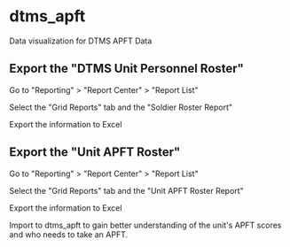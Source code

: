 # dtms_apft

Data visualization for DTMS APFT Data

## Export the "DTMS Unit Personnel Roster"

Go to "Reporting" > "Report Center" > "Report List"

Select the "Grid Reports" tab and the "Soldier Roster Report"

Export the information to Excel

## Export the "Unit APFT Roster"

Go to "Reporting" > "Report Center" > "Report List"

Select the "Grid Reports" tab and the "Unit APFT Roster Report"

Export the information to Excel




Import to dtms_apft to gain better understanding of the unit's APFT scores and who needs to take an APFT.

